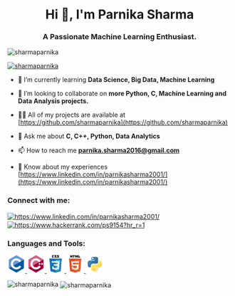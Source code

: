 <h1 align="center">Hi 👋, I'm Parnika Sharma</h1>
<h3 align="center">A Passionate Machine Learning Enthusiast.</h3>

<p align="left"> <img src="https://komarev.com/ghpvc/?username=sharmaparnika&label=Profile%20views&color=0e75b6&style=flat" alt="sharmaparnika" /> </p>

<p align="left"> <a href="https://github.com/ryo-ma/github-profile-trophy"><img src="https://github-profile-trophy.vercel.app/?username=sharmaparnika" alt="sharmaparnika" /></a> </p>

- 🌱 I’m currently learning **Data Science, Big Data, Machine Learning**

- 👯 I’m looking to collaborate on **more Python, C, Machine Learning and Data Analysis projects.**

- 👨‍💻 All of my projects are available at [https://github.com/sharmaparnika](https://github.com/sharmaparnika)

- 💬 Ask me about **C, C++, Python, Data Analytics**

- 📫 How to reach me **parnika.sharma2016@gmail.com**

- 📄 Know about my experiences [https://www.linkedin.com/in/parnikasharma2001/](https://www.linkedin.com/in/parnikasharma2001/)

<h3 align="left">Connect with me:</h3>
<p align="left">
<a href="https://linkedin.com/in/https://www.linkedin.com/in/parnikasharma2001/" target="blank"><img align="center" src="https://raw.githubusercontent.com/rahuldkjain/github-profile-readme-generator/master/src/images/icons/Social/linked-in-alt.svg" alt="https://www.linkedin.com/in/parnikasharma2001/" height="30" width="40" /></a>
<a href="https://www.hackerrank.com/https://www.hackerrank.com/ps9154?hr_r=1" target="blank"><img align="center" src="https://raw.githubusercontent.com/rahuldkjain/github-profile-readme-generator/master/src/images/icons/Social/hackerrank.svg" alt="https://www.hackerrank.com/ps9154?hr_r=1" height="30" width="40" /></a>
</p>

<h3 align="left">Languages and Tools:</h3>
<p align="left"> <a href="https://www.cprogramming.com/" target="_blank" rel="noreferrer"> <img src="https://raw.githubusercontent.com/devicons/devicon/master/icons/c/c-original.svg" alt="c" width="40" height="40"/> </a> <a href="https://www.w3schools.com/cpp/" target="_blank" rel="noreferrer"> <img src="https://raw.githubusercontent.com/devicons/devicon/master/icons/cplusplus/cplusplus-original.svg" alt="cplusplus" width="40" height="40"/> </a> <a href="https://www.w3schools.com/css/" target="_blank" rel="noreferrer"> <img src="https://raw.githubusercontent.com/devicons/devicon/master/icons/css3/css3-original-wordmark.svg" alt="css3" width="40" height="40"/> </a> <a href="https://www.w3.org/html/" target="_blank" rel="noreferrer"> <img src="https://raw.githubusercontent.com/devicons/devicon/master/icons/html5/html5-original-wordmark.svg" alt="html5" width="40" height="40"/> </a> <a href="https://www.python.org" target="_blank" rel="noreferrer"> <img src="https://raw.githubusercontent.com/devicons/devicon/master/icons/python/python-original.svg" alt="python" width="40" height="40"/> </a> </p>

<p><img align="left" src="https://github-readme-stats.vercel.app/api/top-langs?username=sharmaparnika&show_icons=true&locale=en&layout=compact" alt="sharmaparnika" /></p>

<p>&nbsp;<img align="center" src="https://github-readme-stats.vercel.app/api?username=sharmaparnika&show_icons=true&locale=en" alt="sharmaparnika" /></p>
